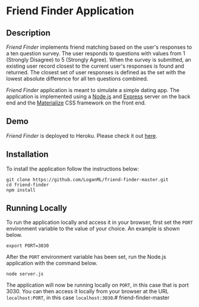 # Friend Finder Application

## Description

*Friend Finder* implements friend matching based on the user's responses to a ten question survey. The user responds to questions with values from 1 (Strongly Disagree) to 5 (Strongly Agree). When the survey is submitted, an existing user record closest to the current user's responses is found and returned. The closest set of user responses is defined as the set with the lowest absolute difference for all ten questions combined.

*Friend Finder* application is meant to simulate a simple dating app. The application is implemented using a [Node.js](https://nodejs.org/en/) and [Express](https://expressjs.com/) server on the back end and the [Materialize](http://materializecss.com/) CSS framework on the front end.

## Demo
	
*Friend Finder* is deployed to Heroku. Please check it out [here](https://thawing-journey-75601.herokuapp.com/).

## Installation

To install the application follow the instructions below:

	git clone https://github.com/LoganML/friend-finder-master.git
	cd friend-finder
	npm install
	
## Running Locally

To run the application locally and access it in your browser, first set the `PORT` environment variable to the value of your choice. An example is shown below.

	export PORT=3030
	
After the `PORT` environment variable has been set, run the Node.js application with the command below.

	node server.js
	
The application will now be running locally on `PORT`, in this case that is port 3030. You can then access it locally from your browser at the URL `localhost:PORT`, in this case `localhost:3030`.# friend-finder-master
